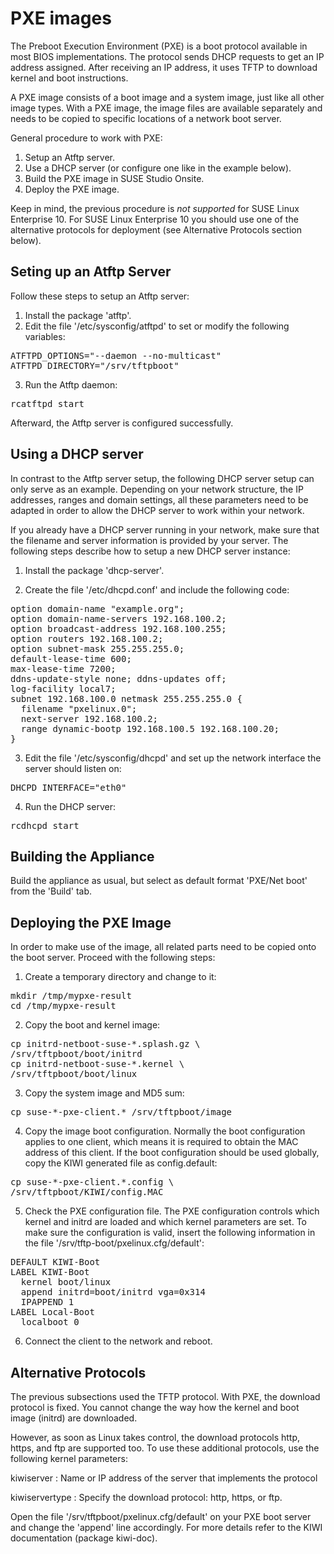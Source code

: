 # PXE images

The Preboot Execution Environment (PXE) is a boot protocol available
in most BIOS implementations. 
The protocol sends DHCP requests to get an IP address assigned. 
After receiving an IP address, it uses TFTP to download kernel and boot
instructions.

A PXE image consists of a boot image and a system image, just like all other
image types.
With a PXE image, the image files are available separately and needs to
be copied to specific locations of a network boot server. 

General procedure to work with PXE:

1. Setup an Atftp server.
2. Use a DHCP server (or configure one like in the example below).
3. Build the PXE image in SUSE Studio Onsite.
4. Deploy the PXE image.

Keep in mind, the previous procedure is *not supported* for SUSE Linux
Enterprise 10.
For SUSE Linux Enterprise 10 you should use one of the alternative
protocols for deployment (see Alternative Protocols section below).


## Seting up an Atftp Server

Follow these steps to setup an Atftp server:

1. Install the package 'atftp'.
2. Edit the file '/etc/sysconfig/atftpd' to set or modify the following
variables:
<pre>ATFTPD_OPTIONS="--daemon --no-multicast"
ATFTPD_DIRECTORY="/srv/tftpboot"</pre>
3. Run the Atftp daemon:
<pre>rcatftpd start</pre>

Afterward, the Atftp server is configured successfully.

## Using a DHCP server

In contrast to the Atftp server setup, the following DHCP server setup
can only serve as an example. 
Depending on your network structure, the IP addresses, ranges and
domain settings, all these parameters need to be adapted in order to
allow the DHCP server to work within your network.

If you already have a DHCP server running in your network, make sure
that the filename and server information is provided by your server.
The following steps describe how to setup a new DHCP server instance:

1. Install the package 'dhcp-server'.

2. Create the file '/etc/dhcpd.conf' and include the following code:
<pre>option domain-name "example.org";
option domain-name-servers 192.168.100.2;
option broadcast-address 192.168.100.255;
option routers 192.168.100.2;
option subnet-mask 255.255.255.0;
default-lease-time 600;
max-lease-time 7200;
ddns-update-style none; ddns-updates off;
log-facility local7;
subnet 192.168.100.0 netmask 255.255.255.0 {
  filename "pxelinux.0";
  next-server 192.168.100.2;
  range dynamic-bootp 192.168.100.5 192.168.100.20;
}</pre>

3. Edit the file '/etc/sysconfig/dhcpd' and set up the network
interface the server should listen on:
<pre>DHCPD_INTERFACE="eth0"</pre>

4. Run the DHCP server:
<pre>rcdhcpd start</pre>


## Building the Appliance

Build the appliance as usual, but select as default format
'PXE/Net boot' from the 'Build' tab.


## Deploying the PXE Image

In order to make use of the image, all related parts need to be
copied onto the boot server.
Proceed with the following steps:

1. Create a temporary directory and change to it:
<pre>mkdir /tmp/mypxe-result
cd /tmp/mypxe-result</pre>

2. Copy the boot and kernel image:
<pre>cp initrd-netboot-suse-*.splash.gz \
/srv/tftpboot/boot/initrd
cp initrd-netboot-suse-*.kernel \
/srv/tftpboot/boot/linux</pre>

3. Copy the system image and MD5 sum:
<pre>cp suse-*-pxe-client.* /srv/tftpboot/image</pre>

4. Copy the image boot configuration. Normally the boot configuration
applies to one client, which means it is required to obtain the MAC
address of this client.
If the boot configuration should be used globally, copy the KIWI
generated file as config.default:
<pre>cp suse-*-pxe-client.*.config \
/srv/tftpboot/KIWI/config.MAC</pre>

5. Check the PXE configuration file. 
The PXE configuration controls which kernel and initrd are loaded and
which kernel parameters are set. 
To make sure the configuration is valid, insert the following
information in the file '/srv/tftp-boot/pxelinux.cfg/default':
<pre>DEFAULT KIWI-Boot
LABEL KIWI-Boot
  kernel boot/linux
  append initrd=boot/initrd vga=0x314
  IPAPPEND 1
LABEL Local-Boot
  localboot 0</pre>

6. Connect the client to the network and reboot.


## Alternative Protocols

The previous subsections used the TFTP protocol.
With PXE, the download protocol is fixed. 
You cannot change the way how the kernel and boot image (initrd)
are downloaded.

However, as soon as Linux takes control, the download protocols
http, https, and ftp are supported too.
To use these additional protocols, use the following kernel
parameters:

kiwiserver
: Name or IP address of the server that implements the protocol

kiwiservertype
: Specify the download protocol: http, https, or ftp.

Open the file '/srv/tftpboot/pxelinux.cfg/default' on your PXE boot
server and change the 'append' line accordingly.
For more details refer to the KIWI documentation (package kiwi-doc).

